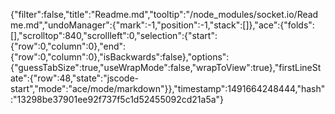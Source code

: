{"filter":false,"title":"Readme.md","tooltip":"/node_modules/socket.io/Readme.md","undoManager":{"mark":-1,"position":-1,"stack":[]},"ace":{"folds":[],"scrolltop":840,"scrollleft":0,"selection":{"start":{"row":0,"column":0},"end":{"row":0,"column":0},"isBackwards":false},"options":{"guessTabSize":true,"useWrapMode":false,"wrapToView":true},"firstLineState":{"row":48,"state":"jscode-start","mode":"ace/mode/markdown"}},"timestamp":1491664248444,"hash":"13298be37901ee92f737f5c1d52455092cd21a5a"}